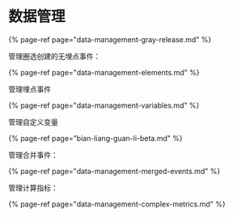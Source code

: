 # 数据管理

{% page-ref page="data-management-gray-release.md" %}

管理圈选创建的无埋点事件：

{% page-ref page="data-management-elements.md" %}

管理埋点事件

{% page-ref page="data-management-variables.md" %}

管理自定义变量

{% page-ref page="bian-liang-guan-li-beta.md" %}

管理合并事件：

{% page-ref page="data-management-merged-events.md" %}

管理计算指标：

{% page-ref page="data-management-complex-metrics.md" %}



